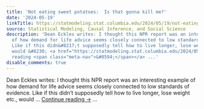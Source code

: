 ```yaml
---
title: 'Not eating sweet potatoes:  Is that gonna kill me?'
date: '2024-05-19'
linkTitle: https://statmodeling.stat.columbia.edu/2024/05/19/not-eating-sweet-potatoes-is-that-gonna-kill-me/
source: Statistical Modeling, Causal Inference, and Social Science
description: 'Dean Eckles writes: I thought this NPR report was an interesting example
  of how demand for life advice seems closely connected to low standards of evidence.
  Like if this didn&#8217;t supposedly tell how to live longer, lose weight etc.,
  would &#8230; <a href="https://statmodeling.stat.columbia.edu/2024/05/19/not-eating-sweet-potatoes-is-that-gonna-kill-me/">Continue
  reading <span class="meta-nav">&#8594;</span></a> ...'
disable_comments: true
---
```

Dean Eckles writes: I thought this NPR report was an interesting example of how demand for life advice seems closely connected to low standards of evidence. Like if this didn&#8217;t supposedly tell how to live longer, lose weight etc., would &#8230; <a href="https://statmodeling.stat.columbia.edu/2024/05/19/not-eating-sweet-potatoes-is-that-gonna-kill-me/">Continue reading <span class="meta-nav">&#8594;</span></a> ...